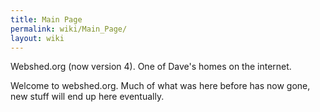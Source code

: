 ```yaml
---
title: Main Page
permalink: wiki/Main_Page/
layout: wiki
---
```


Webshed.org (now version 4). One of Dave's homes on the internet.

Welcome to webshed.org. Much of what was here before has now gone, new
stuff will end up here eventually.
